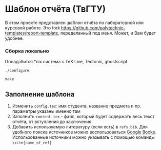 # Шаблон отчёта (ТвГТУ)
В этом проекте представлен шаблон отчёта по лабораторной или курсовой работе. Это fork https://github.com/polytechnic-templates/report-template, переделанный под меня. Может, и Вам будет удобнее.

### Сборка локально

Понадобится *nix система с TeX Live, Tectonic, ghostscript.

```
./configure

make
```

## Заполнение шаблона

1. Изменить `config.tex`: имя студента, название предмета и пр. параметры указаны именно там
1. Заполнить `content.tex` - файл, который будет содержать весь текст отчёта, от вступления до заключения.
1. Добавить используемую литературу (если есть) в `refs.bib`. Для удобного поиска источников можно воспользоваться [Google Books](https://books.google.com/). Использованные источники можно указывать с помощью команды `\cite{name_of_ref}`
